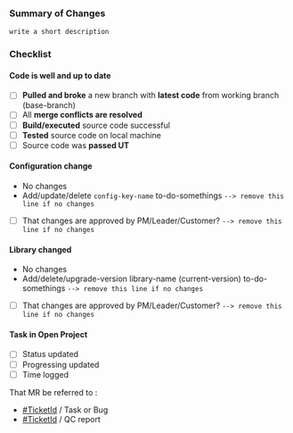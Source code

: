 ### Summary of Changes
`write a short description`

### Checklist

#### Code is well and up to date
- [ ] **Pulled and broke** a new branch with **latest code** from working branch (base-branch)
- [ ] All **merge conflicts are resolved**
- [ ] **Build/executed** source code successful
- [ ] **Tested** source code on local machine
- [ ] Source code was **passed UT**

#### Configuration change

- No changes
- Add/update/delete `config-key-name` to-do-somethings `--> remove this line if no changes`
- [ ] That changes are approved by PM/Leader/Customer? `--> remove this line if no changes`

#### Library changed
- No changes
- Add/delete/upgrade-version library-name (current-version) to-do-somethings `--> remove this line if no changes`
- [ ] That changes are approved by PM/Leader/Customer? `--> remove this line if no changes`

#### Task in Open Project
- [ ] Status updated
- [ ] Progressing updated
- [ ] Time logged

That MR be referred to :
- [#TicketId](ticket-link) / Task or Bug
- [#TicketId](ticket-link) / QC report
